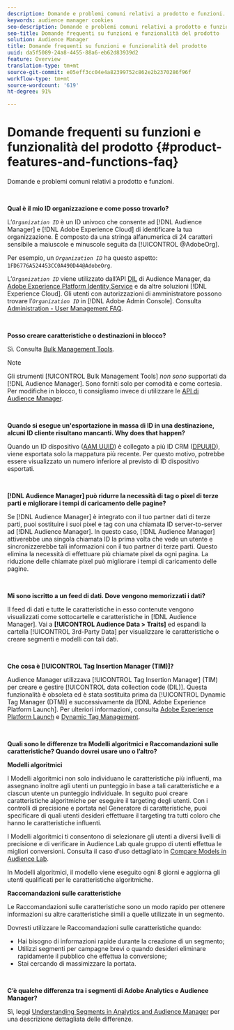 ```yaml
---
description: Domande e problemi comuni relativi a prodotto e funzioni.
keywords: audience manager cookies
seo-description: Domande e problemi comuni relativi a prodotto e funzioni.
seo-title: Domande frequenti su funzioni e funzionalità del prodotto
solution: Audience Manager
title: Domande frequenti su funzioni e funzionalità del prodotto
uuid: da5f5089-24a8-4455-88a6-eb62d83939d2
feature: Overview
translation-type: tm+mt
source-git-commit: e05eff3cc04e4a82399752c862e2b2370286f96f
workflow-type: tm+mt
source-wordcount: '619'
ht-degree: 91%

---
```



# Domande frequenti su funzioni e funzionalità del prodotto {#product-features-and-functions-faq}

Domande e problemi comuni relativi a prodotto e funzioni.

 

<!-- 

faq_features_functions.xml

 -->

**Qual è il mio ID organizzazione e come posso trovarlo?**

L’*`Organization ID`* è un ID univoco che consente ad [!DNL Audience Manager] e [!DNL Adobe Experience Cloud] di identificare la tua organizzazione. È composto da una stringa alfanumerica di 24 caratteri sensibile a maiuscole e minuscole seguita da [!UICONTROL @AdobeOrg].

Per esempio, un *`Organization ID`* ha questo aspetto: `1FD6776A524453CC0A490D44@AdobeOrg`.

L’*`Organization ID`* viene utilizzato dall’API [DIL](../dil/dil-overview.md) di Audience Manager, da [Adobe Experience Platform Identity Service](https://docs.adobe.com/content/help/it-IT/id-service/using/home.html) e da altre soluzioni [!DNL Experience Cloud]. Gli utenti con autorizzazioni di amministratore possono trovare l’*`Organization ID`* in [!DNL Adobe Admin Console]. Consulta [Administration - User Management FAQ](https://docs.adobe.com/content/help/it-IT/core-services/interface/manage-users-and-products/admin-getting-started.html).

 

**Posso creare caratteristiche o destinazioni in blocco?**

Sì. Consulta [Bulk Management Tools](../reference/bulk-management-tools/bulk-management-intro.md).

>[!NOTE]
>
>Gli strumenti [!UICONTROL Bulk Management Tools] *non sono* supportati da [!DNL Audience Manager]. Sono forniti solo per comodità e come cortesia. Per modifiche in blocco, ti consigliamo invece di utilizzare le [API di Audience Manager](../api/api.md).

 

**Quando si esegue un&#39;esportazione in massa di ID in una destinazione, alcuni ID cliente risultano mancanti. Why does that happen?**

Quando un ID dispositivo ([AAM UUID](../reference/ids-in-aam.md)) è collegato a più ID CRM ([DPUUID](../reference/ids-in-aam.md)), viene esportata solo la mappatura più recente. Per questo motivo, potrebbe essere visualizzato un numero inferiore al previsto di ID dispositivo esportati.

 

**[!DNL Audience Manager] può ridurre la necessità di tag o pixel di terze parti e migliorare i tempi di caricamento delle pagine?**

Se [!DNL Audience Manager] è integrato con il tuo partner dati di terze parti, puoi sostituire i suoi pixel e tag con una chiamata ID server-to-server ad [!DNL Audience Manager]. In questo caso, [!DNL Audience Manager] attiverebbe una singola chiamata ID la prima volta che vede un utente e sincronizzerebbe tali informazioni con il tuo partner di terze parti. Questo elimina la necessità di effettuare più chiamate pixel da ogni pagina. La riduzione delle chiamate pixel può migliorare i tempi di caricamento delle pagine.

 

**Mi sono iscritto a un feed di dati. Dove vengono memorizzati i dati?**

Il feed di dati e tutte le caratteristiche in esso contenute vengono visualizzati come sottocartelle e caratteristiche in [!DNL Audience Manager]. Vai a **[!UICONTROL Audience Data > Traits]** ed espandi la cartella [!UICONTROL 3rd-Party Data] per visualizzare le caratteristiche o creare segmenti e modelli con tali dati.

 

**Che cosa è [!UICONTROL Tag Insertion Manager (TIM)]?**

Audience Manager utilizzava [!UICONTROL Tag Insertion Manager] (TIM) per creare e gestire [!UICONTROL data collection code (DIL)]. Questa funzionalità è obsoleta ed è stata sostituita prima da [!UICONTROL Dynamic Tag Manager (DTM)] e successivamente da [!DNL Adobe Experience Platform Launch]. Per ulteriori informazioni, consulta [Adobe Experience Platform Launch](https://docs.adobelaunch.com/) e [Dynamic Tag Management](https://docs.adobe.com/content/help/it-IT/dtm/using/dtm-home.html).

 

**Quali sono le differenze tra Modelli algoritmici e Raccomandazioni sulle caratteristiche? Quando dovrei usare uno o l’altro?**

**Modelli algoritmici**

I Modelli algoritmici non solo individuano le caratteristiche più influenti, ma assegnano inoltre agli utenti un punteggio in base a tali caratteristiche e a ciascun utente un punteggio individuale. In seguito puoi creare caratteristiche algoritmiche per eseguire il targeting degli utenti. Con i controlli di precisione e portata nel Generatore di caratteristiche, puoi specificare di quali utenti desideri effettuare il targeting tra tutti coloro che hanno le caratteristiche influenti.

I Modelli algoritmici ti consentono di selezionare gli utenti a diversi livelli di precisione e di verificare in Audience Lab quale gruppo di utenti effettua le migliori conversioni. Consulta il caso d’uso dettagliato in [Compare Models in Audience Lab](../features/audience-lab/audience-lab-use-cases.md#compare-models).

In Modelli algoritmici, il modello viene eseguito ogni 8 giorni e aggiorna gli utenti qualificati per le caratteristiche algoritmiche.

**Raccomandazioni sulle caratteristiche**

Le Raccomandazioni sulle caratteristiche sono un modo rapido per ottenere informazioni su altre caratteristiche simili a quelle utilizzate in un segmento.

Dovresti utilizzare le Raccomandazioni sulle caratteristiche quando:

* Hai bisogno di informazioni rapide durante la creazione di un segmento;
* Utilizzi segmenti per campagne brevi o quando desideri eliminare rapidamente il pubblico che effettua la conversione;
* Stai cercando di massimizzare la portata.

 

**C’è qualche differenza tra i segmenti di Adobe Analytics e Audience Manager?**

Sì, leggi [Understanding Segments in Analytics and Audience Manager](https://docs.adobe.com/content/help/it-IT/analytics/integration/audience-analytics/audience-analytics-workflow/aam-analytics-segments.html) per una descrizione dettagliata delle differenze.
